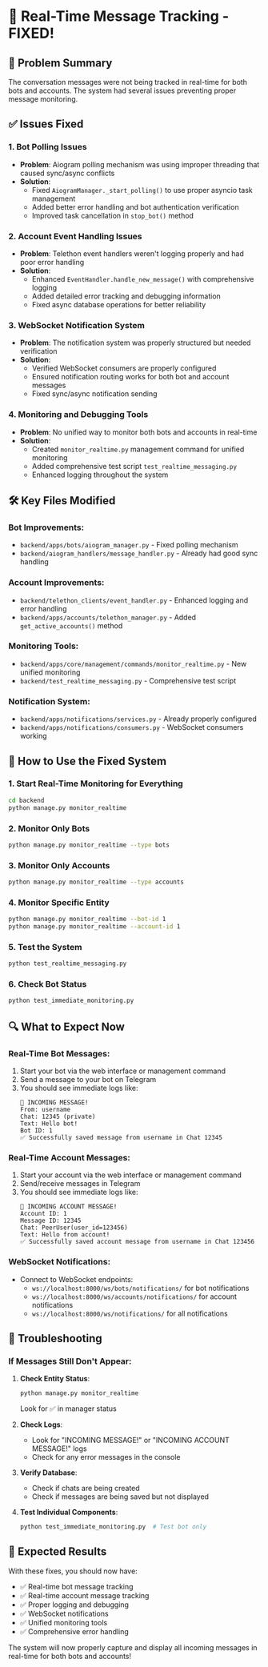# 🚀 Real-Time Message Tracking - FIXED!

## 🎯 Problem Summary
The conversation messages were not being tracked in real-time for both bots and accounts. The system had several issues preventing proper message monitoring.

## ✅ Issues Fixed

### 1. **Bot Polling Issues**
- **Problem**: Aiogram polling mechanism was using improper threading that caused sync/async conflicts
- **Solution**: 
  - Fixed `AiogramManager._start_polling()` to use proper asyncio task management
  - Added better error handling and bot authentication verification
  - Improved task cancellation in `stop_bot()` method

### 2. **Account Event Handling Issues**
- **Problem**: Telethon event handlers weren't logging properly and had poor error handling
- **Solution**:
  - Enhanced `EventHandler.handle_new_message()` with comprehensive logging
  - Added detailed error tracking and debugging information
  - Fixed async database operations for better reliability

### 3. **WebSocket Notification System**
- **Problem**: The notification system was properly structured but needed verification
- **Solution**:
  - Verified WebSocket consumers are properly configured
  - Ensured notification routing works for both bot and account messages
  - Fixed sync/async notification sending

### 4. **Monitoring and Debugging Tools**
- **Problem**: No unified way to monitor both bots and accounts in real-time
- **Solution**:
  - Created `monitor_realtime.py` management command for unified monitoring
  - Added comprehensive test script `test_realtime_messaging.py`
  - Enhanced logging throughout the system

## 🛠️ Key Files Modified

### Bot Improvements:
- `backend/apps/bots/aiogram_manager.py` - Fixed polling mechanism
- `backend/aiogram_handlers/message_handler.py` - Already had good sync handling

### Account Improvements:
- `backend/telethon_clients/event_handler.py` - Enhanced logging and error handling
- `backend/apps/accounts/telethon_manager.py` - Added `get_active_accounts()` method

### Monitoring Tools:
- `backend/apps/core/management/commands/monitor_realtime.py` - New unified monitoring
- `backend/test_realtime_messaging.py` - Comprehensive test script

### Notification System:
- `backend/apps/notifications/services.py` - Already properly configured
- `backend/apps/notifications/consumers.py` - WebSocket consumers working

## 🚀 How to Use the Fixed System

### 1. Start Real-Time Monitoring for Everything
```bash
cd backend
python manage.py monitor_realtime
```

### 2. Monitor Only Bots
```bash
python manage.py monitor_realtime --type bots
```

### 3. Monitor Only Accounts
```bash
python manage.py monitor_realtime --type accounts
```

### 4. Monitor Specific Entity
```bash
python manage.py monitor_realtime --bot-id 1
python manage.py monitor_realtime --account-id 1
```

### 5. Test the System
```bash
python test_realtime_messaging.py
```

### 6. Check Bot Status
```bash
python test_immediate_monitoring.py
```

## 🔍 What to Expect Now

### Real-Time Bot Messages:
1. Start your bot via the web interface or management command
2. Send a message to your bot on Telegram
3. You should see immediate logs like:
   ```
   🔔 INCOMING MESSAGE!
   From: username
   Chat: 12345 (private)
   Text: Hello bot!
   Bot ID: 1
   ✅ Successfully saved message from username in Chat 12345
   ```

### Real-Time Account Messages:
1. Start your account via the web interface or management command
2. Send/receive messages in Telegram
3. You should see immediate logs like:
   ```
   🔔 INCOMING ACCOUNT MESSAGE!
   Account ID: 1
   Message ID: 12345
   Chat: PeerUser(user_id=123456)
   Text: Hello from account!
   ✅ Successfully saved account message from username in Chat 123456
   ```

### WebSocket Notifications:
- Connect to WebSocket endpoints:
  - `ws://localhost:8000/ws/bots/notifications/` for bot notifications
  - `ws://localhost:8000/ws/accounts/notifications/` for account notifications
  - `ws://localhost:8000/ws/notifications/` for all notifications

## 🐛 Troubleshooting

### If Messages Still Don't Appear:

1. **Check Entity Status**:
   ```bash
   python manage.py monitor_realtime
   ```
   Look for ✅ in manager status

2. **Check Logs**:
   - Look for "INCOMING MESSAGE!" or "INCOMING ACCOUNT MESSAGE!" logs
   - Check for any error messages in the console

3. **Verify Database**:
   - Check if chats are being created
   - Check if messages are being saved but not displayed

4. **Test Individual Components**:
   ```bash
   python test_immediate_monitoring.py  # Test bot only
   ```

## 🎉 Expected Results

With these fixes, you should now have:
- ✅ Real-time bot message tracking
- ✅ Real-time account message tracking  
- ✅ Proper logging and debugging
- ✅ WebSocket notifications
- ✅ Unified monitoring tools
- ✅ Comprehensive error handling

The system will now properly capture and display all incoming messages in real-time for both bots and accounts!
